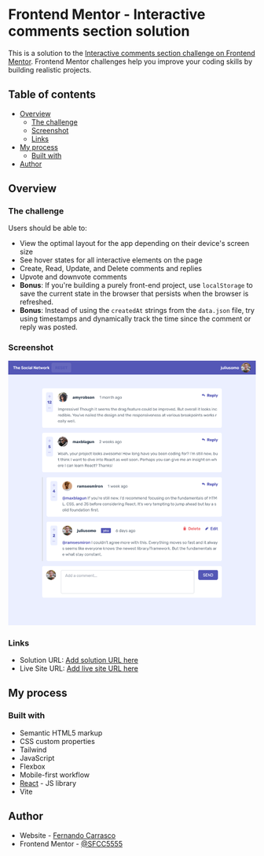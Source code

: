 # Frontend Mentor - Interactive comments section solution

This is a solution to the [Interactive comments section challenge on Frontend Mentor](https://www.frontendmentor.io/challenges/interactive-comments-section-iG1RugEG9). Frontend Mentor challenges help you improve your coding skills by building realistic projects. 

## Table of contents

- [Overview](#overview)
  - [The challenge](#the-challenge)
  - [Screenshot](#screenshot)
  - [Links](#links)
- [My process](#my-process)
  - [Built with](#built-with)
- [Author](#author)

## Overview

### The challenge

Users should be able to:

- View the optimal layout for the app depending on their device's screen size
- See hover states for all interactive elements on the page
- Create, Read, Update, and Delete comments and replies
- Upvote and downvote comments
- **Bonus**: If you're building a purely front-end project, use `localStorage` to save the current state in the browser that persists when the browser is refreshed.
- **Bonus**: Instead of using the `createdAt` strings from the `data.json` file, try using timestamps and dynamically track the time since the comment or reply was posted.

### Screenshot

![](./src/assets/design/screenshotTheSocialNetwork.png)

### Links

- Solution URL: [Add solution URL here](https://github.com/SFCC5555/interactiveCommentsSection)
- Live Site URL: [Add live site URL here](https://the-social-network-comment-section.netlify.app/)

## My process

### Built with

- Semantic HTML5 markup
- CSS custom properties
- Tailwind
- JavaScript
- Flexbox
- Mobile-first workflow
- [React](https://reactjs.org/) - JS library
- Vite

## Author

- Website - [Fernando Carrasco](https://sfcc5555.netlify.app/)
- Frontend Mentor - [@SFCC5555](https://www.frontendmentor.io/profile/SFCC5555)

